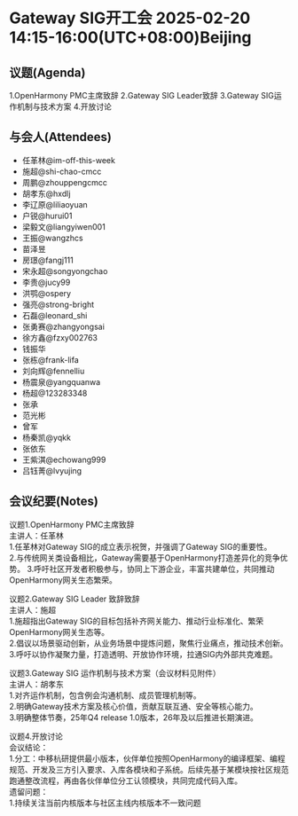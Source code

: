 # Gateway SIG开工会 2025-02-20 14:15-16:00(UTC+08:00)Beijing

## 议题(Agenda)	
1.OpenHarmony PMC主席致辞
2.Gateway SIG Leader致辞
3.Gateway SIG运作机制与技术方案
4.开放讨论

## 与会人(Attendees)	
* 任革林@im-off-this-week  
* 施超@shi-chao-cmcc  
* 周鹏@zhouppengcmcc  
* 胡孝东@hxdlj  
* 李辽原@liliaoyuan  
* 户锐@hurui01  
* 梁毅文@liangyiwen001  
* 王振@wangzhcs  
* 苗泽昱  
* 房璟@fangj111  
* 宋永超@songyongchao  
* 李贵@jucy99  
* 洪鹗@ospery  
* 强亮@strong-bright  
* 石磊@leonard_shi  
* 张勇赛@zhangyongsai  
* 徐方鑫@fzxy002763  
* 钱振华  
* 张栋@frank-lifa  
* 刘向辉@fennelliu  
* 杨震泉@yangquanwa  
* 杨超@123283348 
* 张承  
* 范光彬  
* 曾军  
* 杨秦凯@yqkk  
* 张依东  
* 王紫淇@echowang999  
* 吕钰菁@lvyujing  

## 会议纪要(Notes)	
议题1.OpenHarmony PMC主席致辞  
主讲人：任革林  
1.任革林对Gateway SIG的成立表示祝贺，并强调了Gateway SIG的重要性。  
2.与传统网关类设备相比，Gateway需要基于OpenHarmony打造差异化的竞争优势。
3.呼吁社区开发者积极参与，协同上下游企业，丰富共建单位，共同推动OpenHarmony网关生态繁荣。

议题2.Gateway SIG Leader 致辞致辞  
主讲人：施超  
1.施超指出Gateway SIG的目标包括补齐网关能力、推动行业标准化、繁荣OpenHarmony网关生态等。  
2.倡议以场景驱动创新，从业务场景中提炼问题，聚焦行业痛点，推动技术创新。  
3.呼吁以协作凝聚力量，打造透明、开放协作环境，拉通SIG内外部共克难题。  

议题3.Gateway SIG 运作机制与技术方案（会议材料见附件）  
主讲人：胡孝东  
1.对齐运作机制，包含例会沟通机制、成员管理机制等。  
2.明确Gateway技术方案及核心价值，贡献互联互通、安全等核心能力。  
3.明确整体节奏，25年Q4 release 1.0版本，26年及以后推进长期演进。  

议题4.开放讨论  
会议结论：  
1.分工：中移杭研提供最小版本，伙伴单位按照OpenHarmony的编译框架、编程规范、开发及三方引入要求、入库各模块和子系统。后续先基于某模块按社区规范跑通整改流程，再由各伙伴单位分工认领模块，共同完成代码入库。  
遗留问题：  
1.持续关注当前内核版本与社区主线内核版本不一致问题  

